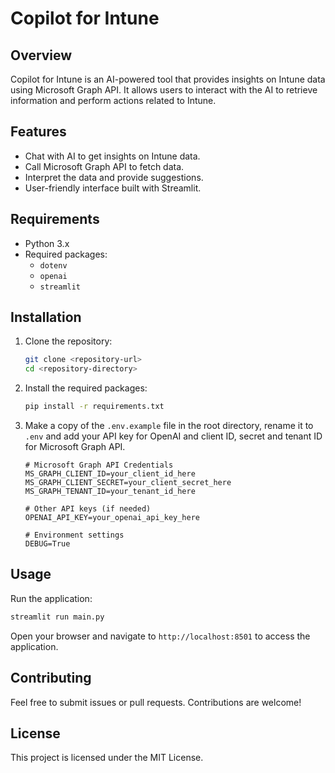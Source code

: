 # Copilot for Intune

## Overview
Copilot for Intune is an AI-powered tool that provides insights on Intune data using Microsoft Graph API. It allows users to interact with the AI to retrieve information and perform actions related to Intune.

## Features
- Chat with AI to get insights on Intune data.
- Call Microsoft Graph API to fetch data.
- Interpret the data and provide suggestions.
- User-friendly interface built with Streamlit.

## Requirements
- Python 3.x
- Required packages:
  - `dotenv`
  - `openai`
  - `streamlit`

## Installation
1. Clone the repository:
   ```bash
   git clone <repository-url>
   cd <repository-directory>
   ```

2. Install the required packages:
   ```bash
   pip install -r requirements.txt
   ```

3. Make a copy of the `.env.example` file in the root directory, rename it to `.env` and add your API key for OpenAI and client ID, secret and tenant ID for Microsoft Graph API.
   ```
   # Microsoft Graph API Credentials
   MS_GRAPH_CLIENT_ID=your_client_id_here
   MS_GRAPH_CLIENT_SECRET=your_client_secret_here
   MS_GRAPH_TENANT_ID=your_tenant_id_here

   # Other API keys (if needed)
   OPENAI_API_KEY=your_openai_api_key_here

   # Environment settings
   DEBUG=True
   ```

## Usage
Run the application:
```bash
streamlit run main.py
```


Open your browser and navigate to `http://localhost:8501` to access the application.

## Contributing
Feel free to submit issues or pull requests. Contributions are welcome!

## License
This project is licensed under the MIT License.